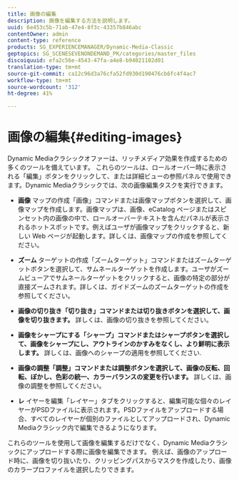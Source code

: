 ```yaml
---
title: 画像の編集
description: 画像を編集する方法を説明します。
uuid: 6e453c5b-71ab-47e4-8f3c-43357b846abc
contentOwner: admin
content-type: reference
products: SG_EXPERIENCEMANAGER/Dynamic-Media-Classic
geptopics: SG_SCENESEVENONDEMAND_PK/categories/master_files
discoiquuid: efa2c56e-4543-47fa-a4e8-b94021102d01
translation-type: tm+mt
source-git-commit: ca12c96d3a76cfa52fd930d190476cb6fc4f4ac7
workflow-type: tm+mt
source-wordcount: '312'
ht-degree: 41%

---
```



# 画像の編集{#editing-images}

Dynamic Mediaクラシックオファーは、リッチメディア効果を作成するための多くのツールを備えています。 これらのツールは、ロールオーバー時に表示される「編集」ボタンをクリックして、または詳細ビューの参照パネルで使用できます。Dynamic Mediaクラシックでは、次の画像編集タスクを実行できます。

* **画像**
マップの作成「画像」コマンドまたは画像マップボタンを選択して、画像マップを作成します。画像マップは、画像、eCatalog ページまたはスピンセット内の画像の中で、ロールオーバーテキストを含んだパネルが表示されるホットスポットです。例えばユーザが画像マップをクリックすると、新しい Web ページが起動します。詳しくは、画像マップの作成を参照してください。

* **ズーム**
ターゲットの作成「ズームターゲット」コマンドまたはズームターゲットボタンを選択して、サムネールターゲットを作成します。ユーザがズームビューアでサムネールターゲットをクリックすると、画像の特定の部分が直接ズームされます。詳しくは、ガイドズームのズームターゲットの作成を参照してください。

* **画像の切り抜き「切り抜き」コマンドまたは切り抜きボタンを選択して、画像を切り抜きます。**
詳しくは、画像の切り抜きを参照してください。

* **画像をシャープにする「シャープ」コマンドまたはシャープボタンを選択して、画像をシャープにし、アウトラインのかすみをなくし、より鮮明に表示します。**
詳しくは、画像へのシャープの適用を参照してください.

* **画像の調整「調整」コマンドまたは調整ボタンを選択して、画像の反転、回転、ぼかし、色彩の統一、カラーバランスの変更を行います。**
詳しくは、画像の調整を参照してください。

* **レ**
イヤーを編集「レイヤー」タブをクリックすると、編集可能な個々のレイヤーがPSDファイルに表示されます。PSDファイルをアップロードする場合、すべてのレイヤーが個別のファイルとしてアップロードされ、Dynamic Mediaクラシック内で編集できるようになります。

これらのツールを使用して画像を編集するだけでなく、Dynamic Mediaクラシックにアップロードする際に画像を編集できます。 例えば、画像のアップロード時に、画像を切り抜いたり、クリッピングパスからマスクを作成したり、画像のカラープロファイルを選択したりできます。
